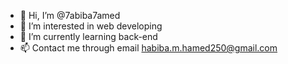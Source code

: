- 👋 Hi, I’m @7abiba7amed
- 👀 I’m interested in web developing
- 🌱 I’m currently learning back-end
- 📫 Contact me through email habiba.m.hamed250@gmail.com 

<!---
7abiba7amed/7abiba7amed is a ✨ special ✨ repository because its `README.md` (this file) appears on your GitHub profile.
You can click the Preview link to take a look at your changes.
--->
